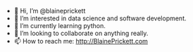 - 👋 Hi, I’m @blaineprickett
- 👀 I’m interested in data science and software development. 
- 🌱 I’m currently learning python.
- 💞️ I’m looking to collaborate on anything really.
- 📫 How to reach me: http://BlainePrickett.com

<!---
blaineprickett/blaineprickett is a ✨ special ✨ repository because its `README.md` (this file) appears on your GitHub profile.
You can click the Preview link to take a look at your changes.
--->
